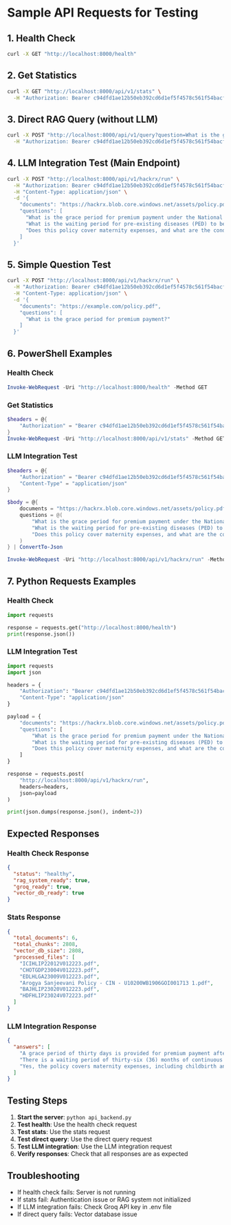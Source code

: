 # Sample API Requests for Testing

## 1. Health Check
```bash
curl -X GET "http://localhost:8000/health"
```

## 2. Get Statistics
```bash
curl -X GET "http://localhost:8000/api/v1/stats" \
  -H "Authorization: Bearer c94dfd1ae12b50eb392cd6d1ef5f4578c561f54bacf6cd6849236cbfc2e8b673"
```

## 3. Direct RAG Query (without LLM)
```bash
curl -X POST "http://localhost:8000/api/v1/query?question=What is the grace period for premium payment?&top_k=3" \
  -H "Authorization: Bearer c94dfd1ae12b50eb392cd6d1ef5f4578c561f54bacf6cd6849236cbfc2e8b673"
```

## 4. LLM Integration Test (Main Endpoint)
```bash
curl -X POST "http://localhost:8000/api/v1/hackrx/run" \
  -H "Authorization: Bearer c94dfd1ae12b50eb392cd6d1ef5f4578c561f54bacf6cd6849236cbfc2e8b673" \
  -H "Content-Type: application/json" \
  -d '{
    "documents": "https://hackrx.blob.core.windows.net/assets/policy.pdf?sv=2023-01-03&st=2025-07-04T09%3A11%3A24Z&se=2027-07-05T09%3A11%3A00Z&sr=b&sp=r&sig=N4a9OU0w0QXO6AOIBiu4bpl7AXvEZogeT%2FjUHNO7HzQ%3D",
    "questions": [
      "What is the grace period for premium payment under the National Parivar Mediclaim Plus Policy?",
      "What is the waiting period for pre-existing diseases (PED) to be covered?",
      "Does this policy cover maternity expenses, and what are the conditions?"
    ]
  }'
```

## 5. Simple Question Test
```bash
curl -X POST "http://localhost:8000/api/v1/hackrx/run" \
  -H "Authorization: Bearer c94dfd1ae12b50eb392cd6d1ef5f4578c561f54bacf6cd6849236cbfc2e8b673" \
  -H "Content-Type: application/json" \
  -d '{
    "documents": "https://example.com/policy.pdf",
    "questions": [
      "What is the grace period for premium payment?"
    ]
  }'
```

## 6. PowerShell Examples

### Health Check
```powershell
Invoke-WebRequest -Uri "http://localhost:8000/health" -Method GET
```

### Get Statistics
```powershell
$headers = @{
    "Authorization" = "Bearer c94dfd1ae12b50eb392cd6d1ef5f4578c561f54bacf6cd6849236cbfc2e8b673"
}
Invoke-WebRequest -Uri "http://localhost:8000/api/v1/stats" -Method GET -Headers $headers
```

### LLM Integration Test
```powershell
$headers = @{
    "Authorization" = "Bearer c94dfd1ae12b50eb392cd6d1ef5f4578c561f54bacf6cd6849236cbfc2e8b673"
    "Content-Type" = "application/json"
}

$body = @{
    documents = "https://hackrx.blob.core.windows.net/assets/policy.pdf?sv=2023-01-03&st=2025-07-04T09%3A11%3A24Z&se=2027-07-05T09%3A11%3A00Z&sr=b&sp=r&sig=N4a9OU0w0QXO6AOIBiu4bpl7AXvEZogeT%2FjUHNO7HzQ%3D"
    questions = @(
        "What is the grace period for premium payment under the National Parivar Mediclaim Plus Policy?",
        "What is the waiting period for pre-existing diseases (PED) to be covered?",
        "Does this policy cover maternity expenses, and what are the conditions?"
    )
} | ConvertTo-Json

Invoke-WebRequest -Uri "http://localhost:8000/api/v1/hackrx/run" -Method POST -Headers $headers -Body $body
```

## 7. Python Requests Examples

### Health Check
```python
import requests

response = requests.get("http://localhost:8000/health")
print(response.json())
```

### LLM Integration Test
```python
import requests
import json

headers = {
    "Authorization": "Bearer c94dfd1ae12b50eb392cd6d1ef5f4578c561f54bacf6cd6849236cbfc2e8b673",
    "Content-Type": "application/json"
}

payload = {
    "documents": "https://hackrx.blob.core.windows.net/assets/policy.pdf?sv=2023-01-03&st=2025-07-04T09%3A11%3A24Z&se=2027-07-05T09%3A11%3A00Z&sr=b&sp=r&sig=N4a9OU0w0QXO6AOIBiu4bpl7AXvEZogeT%2FjUHNO7HzQ%3D",
    "questions": [
        "What is the grace period for premium payment under the National Parivar Mediclaim Plus Policy?",
        "What is the waiting period for pre-existing diseases (PED) to be covered?",
        "Does this policy cover maternity expenses, and what are the conditions?"
    ]
}

response = requests.post(
    "http://localhost:8000/api/v1/hackrx/run",
    headers=headers,
    json=payload
)

print(json.dumps(response.json(), indent=2))
```

## Expected Responses

### Health Check Response
```json
{
  "status": "healthy",
  "rag_system_ready": true,
  "groq_ready": true,
  "vector_db_ready": true
}
```

### Stats Response
```json
{
  "total_documents": 6,
  "total_chunks": 2808,
  "vector_db_size": 2808,
  "processed_files": [
    "ICIHLIP22012V012223.pdf",
    "CHOTGDP23004V012223.pdf",
    "EDLHLGA23009V012223.pdf",
    "Arogya Sanjeevani Policy - CIN - U10200WB1906GOI001713 1.pdf",
    "BAJHLIP23020V012223.pdf",
    "HDFHLIP23024V072223.pdf"
  ]
}
```

### LLM Integration Response
```json
{
  "answers": [
    "A grace period of thirty days is provided for premium payment after the due date to renew or continue the policy without losing continuity benefits.",
    "There is a waiting period of thirty-six (36) months of continuous coverage from the first policy inception for pre-existing diseases and their direct complications to be covered.",
    "Yes, the policy covers maternity expenses, including childbirth and lawful medical termination of pregnancy. To be eligible, the female insured person must have been continuously covered for at least 24 months."
  ]
}
```

## Testing Steps

1. **Start the server**: `python api_backend.py`
2. **Test health**: Use the health check request
3. **Test stats**: Use the stats request
4. **Test direct query**: Use the direct query request
5. **Test LLM integration**: Use the LLM integration request
6. **Verify responses**: Check that all responses are as expected

## Troubleshooting

- If health check fails: Server is not running
- If stats fail: Authentication issue or RAG system not initialized
- If LLM integration fails: Check Groq API key in .env file
- If direct query fails: Vector database issue 